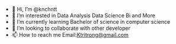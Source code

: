 - 👋 Hi, I’m @knchntt
- 👀 I’m interested in Data Analysis Data Science Bi and More
- 🌱 I’m currently learning Bachelor of science in computer science
- 💞️ I’m looking to collaborate with other developer
- 📫 How to reach me Email:Ktritrong@gmail.com

<!---
knchntt/knchntt is a ✨ special ✨ repository because its `README.md` (this file) appears on your GitHub profile.
You can click the Preview link to take a look at your changes.
--->
